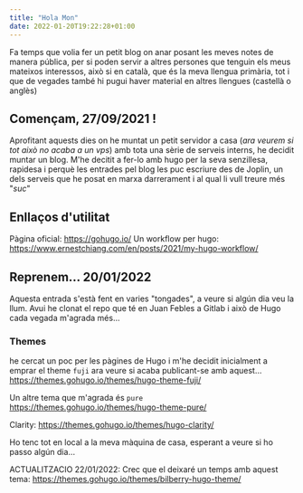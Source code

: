 ```yaml
---
title: "Hola Mon"
date: 2022-01-20T19:22:28+01:00
---
```



Fa temps que volia fer un petit blog on anar posant les meves notes de manera pública, per si poden servir a altres persones que tenguin els meus mateixos interessos, això si en català, que és la meva llengua primària, tot i que de vegades també hi pugui haver material en altres llengues (castellà o anglès)

## Començam, 27/09/2021 !

Aprofitant aquests dies on he muntat un petit servidor a casa (_ara veurem si tot això no acaba a un vps_) amb tota una sèrie de serveis interns, he decidit muntar un blog. M'he decitit a fer-lo amb hugo per la seva senzillesa, rapidesa i perquè les entrades pel blog les puc escriure des de Joplin, un dels serveis que he posat en marxa darrerament i al qual li vull treure més "_suc_"

## Enllaços d'utilitat

Pàgina oficial: https://gohugo.io/
Un workflow per hugo: https://www.ernestchiang.com/en/posts/2021/my-hugo-workflow/

## Reprenem... 20/01/2022

Aquesta entrada s'està fent en varies "tongades", a veure si algún dia veu la llum. 
Avui he clonat el repo que té en Juan Febles a Gitlab i això de Hugo cada vegada m'agrada més... 

### Themes 

he cercat un poc per les pàgines de Hugo i m'he decidit inicialment a emprar el theme `fuji` ara veure si acaba publicant-se amb aquest... https://themes.gohugo.io/themes/hugo-theme-fuji/ 

Un altre tema que m'agrada és `pure` https://themes.gohugo.io/themes/hugo-theme-pure/

Clarity: https://themes.gohugo.io/themes/hugo-clarity/

Ho tenc tot en local a la meva màquina de casa, esperant a veure si ho passo algún dia... 

ACTUALITZACIO 22/01/2022: Crec que el deixaré un temps amb aquest tema: https://themes.gohugo.io/themes/bilberry-hugo-theme/